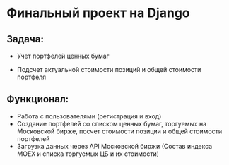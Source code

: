 
# **Финальный проект на Django**

## Задача:

 - Учет портфелей ценных бумаг
   
 - Подсчет актуальной стоимости позиций и общей стоимости портфеля

## Функционал:

 - Работа с пользователями (регистрация и вход)
 - Создание портфелей со списком ценных бумаг, торгуемых на Московской
   бирже, посчет стоимости позиции и общей стоимости портфелей
 - Загрузка данных через API Московской биржи (Состав индекса MOEX и
   списка торгуемых ЦБ и их стоимости)

